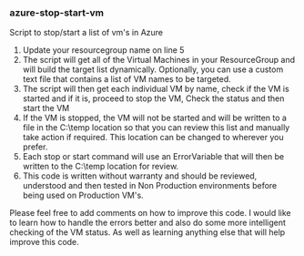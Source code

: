 ### azure-stop-start-vm

Script to stop/start a list of vm's in Azure

1. Update your resourcegroup name on line 5
2. The script will get all of the Virtual Machines in your ResourceGroup and will build the target list dynamically. Optionally, you can use a custom text file  that contains a list of VM names to be targeted.
3. The script will then get each individual VM by name, check if the VM is started and if it is, proceed to stop the VM, Check the status and then start the VM
4. If the VM is stopped, the VM will not be started and will be written to a file in the C:\temp location so that you can review this list and manually take action if required. This location can be changed to wherever you prefer.
5. Each stop or start command will use an ErrorVariable that will then be written to the C:\temp location for review.
6. This code is written without warranty and should be reviewed, understood and then tested in Non Production environments before being used on Production VM's.

Please feel free to add comments on how to improve this code. I would like to learn how to handle the errors better and also do some more intelligent checking of the VM status. As well as learning anything else that will help improve this code.
